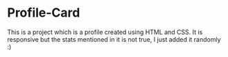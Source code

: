 # Profile-Card

This is a project which is a profile created using HTML and CSS.
It is responsive but the stats mentioned in it is not true, I just added it randomly :)
